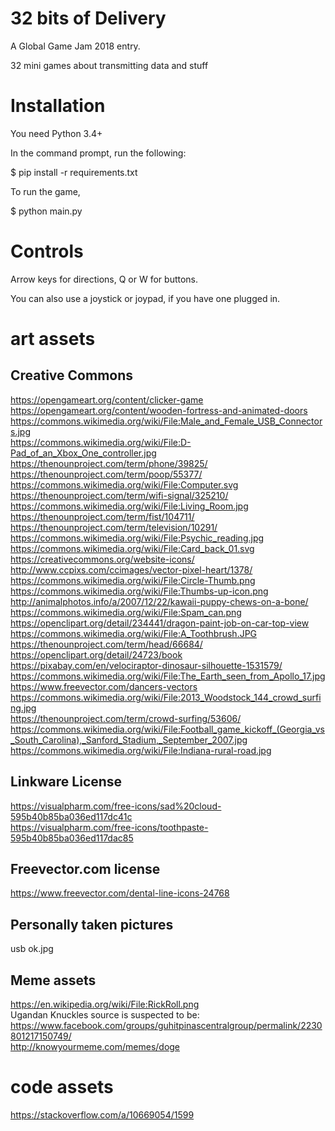 # 32 bits of Delivery

A Global Game Jam 2018 entry.

32 mini games about transmitting data and stuff

# Installation

You need Python 3.4+

In the command prompt, run the following:

$ pip install -r requirements.txt

To run the game,

$ python main.py

# Controls

Arrow keys for directions, Q or W for buttons.

You can also use a joystick or joypad, if you have one plugged in.

# art assets

## Creative Commons
https://opengameart.org/content/clicker-game  
https://opengameart.org/content/wooden-fortress-and-animated-doors  
https://commons.wikimedia.org/wiki/File:Male_and_Female_USB_Connectors.jpg  
https://commons.wikimedia.org/wiki/File:D-Pad_of_an_Xbox_One_controller.jpg  
https://thenounproject.com/term/phone/39825/  
https://thenounproject.com/term/poop/55377/  
https://commons.wikimedia.org/wiki/File:Computer.svg  
https://thenounproject.com/term/wifi-signal/325210/  
https://commons.wikimedia.org/wiki/File:Living_Room.jpg  
https://thenounproject.com/term/fist/104711/  
https://thenounproject.com/term/television/10291/  
https://commons.wikimedia.org/wiki/File:Psychic_reading.jpg  
https://commons.wikimedia.org/wiki/File:Card_back_01.svg  
https://creativecommons.org/website-icons/  
http://www.ccpixs.com/ccimages/vector-pixel-heart/1378/  
https://commons.wikimedia.org/wiki/File:Circle-Thumb.png  
https://commons.wikimedia.org/wiki/File:Thumbs-up-icon.png  
http://animalphotos.info/a/2007/12/22/kawaii-puppy-chews-on-a-bone/  
https://commons.wikimedia.org/wiki/File:Spam_can.png  
https://openclipart.org/detail/234441/dragon-paint-job-on-car-top-view  
https://commons.wikimedia.org/wiki/File:A_Toothbrush.JPG  
https://thenounproject.com/term/head/66684/  
https://openclipart.org/detail/24723/book  
https://pixabay.com/en/velociraptor-dinosaur-silhouette-1531579/  
https://commons.wikimedia.org/wiki/File:The_Earth_seen_from_Apollo_17.jpg  
https://www.freevector.com/dancers-vectors  
https://commons.wikimedia.org/wiki/File:2013_Woodstock_144_crowd_surfing.jpg  
https://thenounproject.com/term/crowd-surfing/53606/  
https://commons.wikimedia.org/wiki/File:Football_game_kickoff_(Georgia_vs_South_Carolina),_Sanford_Stadium,_September_2007.jpg  
https://commons.wikimedia.org/wiki/File:Indiana-rural-road.jpg  

## Linkware License
https://visualpharm.com/free-icons/sad%20cloud-595b40b85ba036ed117dc41c  
https://visualpharm.com/free-icons/toothpaste-595b40b85ba036ed117dac85  

## Freevector.com license
https://www.freevector.com/dental-line-icons-24768  

## Personally taken pictures
usb ok.jpg  

## Meme assets
https://en.wikipedia.org/wiki/File:RickRoll.png  
Ugandan Knuckles source is suspected to be: https://www.facebook.com/groups/guhitpinascentralgroup/permalink/2230801217150749/  
http://knowyourmeme.com/memes/doge  

# code assets
https://stackoverflow.com/a/10669054/1599  